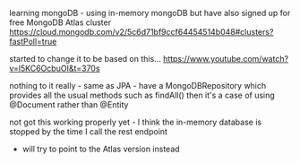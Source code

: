 learning mongoDB - using in-memory mongoDB but have also signed up for free MongoDB Atlas cluster https://cloud.mongodb.com/v2/5c6d71bf9ccf64454514b048#clusters?fastPoll=true

started to change it to be based on this...
https://www.youtube.com/watch?v=l5KC6OcbuOI&t=370s

nothing to it really - same as JPA - have a MongoDBRepository which provides all the usual methods such as findAll()
then it's a case of using @Document rather than @Entity

not got this working properly yet - I think the in-memory database is stopped by the time I call the rest endpoint
 - will try to point to the Atlas version instead

